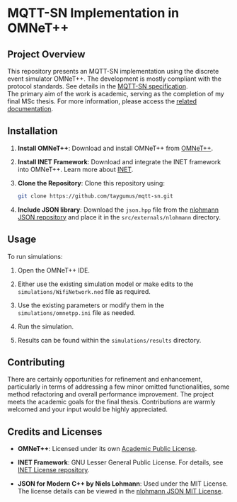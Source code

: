 # MQTT-SN Implementation in OMNeT++

## Project Overview
This repository presents an MQTT-SN implementation using the discrete event simulator OMNeT++. The development is mostly compliant with the protocol standards. See details in the [MQTT-SN specification](https://groups.oasis-open.org/higherlogic/ws/public/document?document_id=66091).  
The primary aim of the work is academic, serving as the completion of my final MSc thesis. For more information, please access the [related documentation](https://github.com/taygumus/thesis).

## Installation
1. **Install OMNeT++**: Download and install OMNeT++ from [OMNeT++](https://omnetpp.org/).

2. **Install INET Framework**: Download and integrate the INET framework into OMNeT++. Learn more about [INET](https://inet.omnetpp.org/).

3. **Clone the Repository**: Clone this repository using:
   ```bash
   git clone https://github.com/taygumus/mqtt-sn.git
   ```

4. **Include JSON library**: Download the `json.hpp` file from the [nlohmann JSON repository](https://github.com/nlohmann/json/blob/develop/single_include/nlohmann/json.hpp) and place it in the `src/externals/nlohmann` directory.

## Usage
To run simulations:

1. Open the OMNeT++ IDE.

2. Either use the existing simulation model or make edits to the `simulations/WifiNetwork.ned` file as required.

3. Use the existing parameters or modify them in the `simulations/omnetpp.ini` file as needed.

4. Run the simulation.

5. Results can be found within the `simulations/results` directory.

## Contributing
There are certainly opportunities for refinement and enhancement, particularly in terms of addressing a few minor omitted functionalities, some method refactoring and overall performance improvement. The project meets the academic goals for the final thesis. Contributions are warmly welcomed and your input would be highly appreciated.

## Credits and Licenses
- **OMNeT++**: Licensed under its own [Academic Public License](https://omnetpp.org/intro/license).

- **INET Framework**: GNU Lesser General Public License. For details, see [INET License repository](https://github.com/inet-framework/inet/blob/master/LICENSE.md).

- **JSON for Modern C++ by Niels Lohmann**: Used under the MIT License. The license details can be viewed in the [nlohmann JSON MIT License](https://github.com/nlohmann/json/blob/develop/LICENSE.MIT).